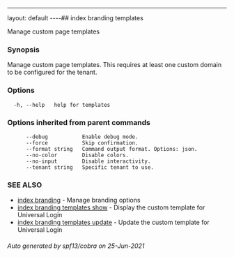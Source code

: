 ---
layout: default
----## index branding templates

Manage custom page templates

### Synopsis

Manage custom page templates. This requires at least one custom domain to be configured for the tenant.

### Options

```
  -h, --help   help for templates
```

### Options inherited from parent commands

```
      --debug           Enable debug mode.
      --force           Skip confirmation.
      --format string   Command output format. Options: json.
      --no-color        Disable colors.
      --no-input        Disable interactivity.
      --tenant string   Specific tenant to use.
```

### SEE ALSO

* [index branding](index_branding.md)	 - Manage branding options
* [index branding templates show](index_branding_templates_show.md)	 - Display the custom template for Universal Login
* [index branding templates update](index_branding_templates_update.md)	 - Update the custom template for Universal Login

###### Auto generated by spf13/cobra on 25-Jun-2021
